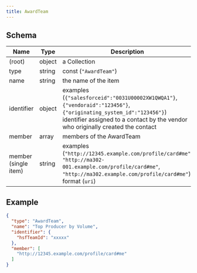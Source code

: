 ```yaml
---
title: AwardTeam
---
```

## Schema

| Name | Type | Description |
|---|---|---|
| (root) | object | a Collection |
| type | string | const (`"AwardTeam"`)  |
| name | string | the name of the item |
| identifier | object | examples (`{"salesforceid":"0031U00002XW1QWQA1"}`, `{"vendoraid":"123456"}`, `{"originating_system_id":"123456"}`) identifier assigned to a contact by the vendor who originally created the contact |
| member | array<string> | members of the AwardTeam |
| member (single item) | string | examples (`"http://12345.example.com/profile/card#me"`, `"http://ma302-001.example.com/profile/card#me"`, `"http://ma302.example.com/profile/card#me"`) format (`uri`)  |

## Example



```json
{
  "type": "AwardTeam",
  "name": "Top Producer by Volume",
  "identifier": {
    "hsfTeamId": "xxxxx"
  },
  "member": [
    "http://12345.example.com/profile/card#me"
  ]
}
```
